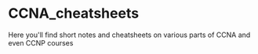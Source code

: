 # CCNA_cheatsheets
Here you'll find short notes and cheatsheets on various parts of CCNA and even CCNP courses
